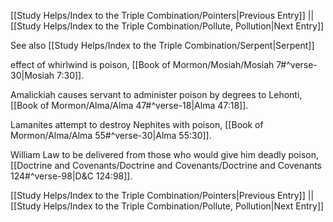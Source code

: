 [[Study Helps/Index to the Triple Combination/Pointers|Previous Entry]]  ||  [[Study Helps/Index to the Triple Combination/Pollute, Pollution|Next Entry]]

 See also [[Study Helps/Index to the Triple Combination/Serpent|Serpent]]

 effect of whirlwind is poison, [[Book of Mormon/Mosiah/Mosiah 7#^verse-30|Mosiah 7:30]].

 Amalickiah causes servant to administer poison by degrees to Lehonti, [[Book of Mormon/Alma/Alma 47#^verse-18|Alma 47:18]].

 Lamanites attempt to destroy Nephites with poison, [[Book of Mormon/Alma/Alma 55#^verse-30|Alma 55:30]].

 William Law to be delivered from those who would give him deadly poison, [[Doctrine and Covenants/Doctrine and Covenants/Doctrine and Covenants 124#^verse-98|D&C 124:98]].

[[Study Helps/Index to the Triple Combination/Pointers|Previous Entry]]  ||  [[Study Helps/Index to the Triple Combination/Pollute, Pollution|Next Entry]]